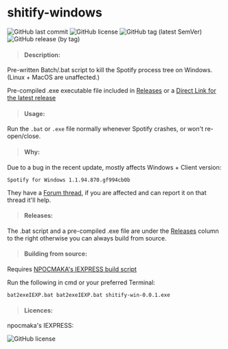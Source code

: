 # shitify-windows

![GitHub last commit](https://img.shields.io/github/last-commit/defirence/shitify-windows)
![GitHub license](https://img.shields.io/badge/license-CC0%201.0%20Universal-darkgreen)
![GitHub tag (latest SemVer)](https://img.shields.io/github/v/tag/Defirence/shitify-windows?color=9cf)
![GitHub release (by tag)](https://img.shields.io/github/downloads/Defirence/shitify-windows/0.0.1/total?color=grey)

>#### Description:
Pre-written Batch/.bat script to kill the Spotify process tree on Windows. (Linux + MacOS are unaffected.)

Pre-compiled .exe executable file included in [Releases](https://github.com/Defirence/shitify-windows/releases) or a [Direct Link for the latest release](https://github.com/Defirence/shitify-windows/releases/download/0.0.1/shitify-win-v0.0.1.exe)

>#### Usage:
Run the `.bat` or `.exe` file normally whenever Spotify crashes, or won't re-open/close.

>#### Why:
Due to a bug in the recent update, mostly affects Windows + Client version:

`Spotify for Windows 1.1.94.870.gf994cb0b`

They have a [Forum thread](https://community.spotify.com/t5/Ongoing-Issues/Desktop-app-crashing-on-Windows-after-latest-update/idc-p/5431510), if you are affected and can report it on that thread it'll help.

> #### Releases:
The .bat script and a pre-compiled .exe file are under the [Releases](https://github.com/Defirence/shitify-windows/releases) column to the right otherwise you can always 
build from source.

> #### Building from source:
Requires [NPOCMAKA's IEXPRESS build script](https://github.com/npocmaka/batch.scripts/blob/ff1679b90c8e24efd930a24abeda83ec22a564ae/hybrids/iexpress/bat2exeIEXP.bat)

Run the following in cmd or your preferred Terminal:

`bat2exeIEXP.bat bat2exeIEXP.bat shitify-win-0.0.1.exe`

>#### Licences:

npocmaka's IEXPRESS:

![GitHub license](https://img.shields.io/badge/license-MIT-purple)